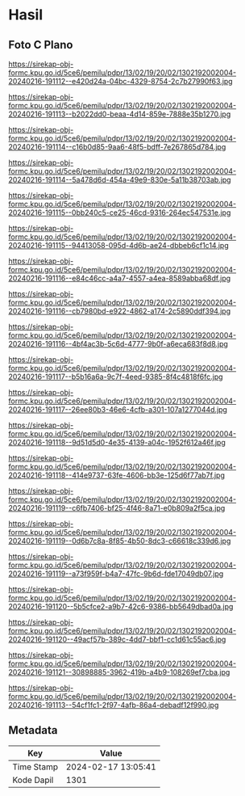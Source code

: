 # Hasil

## Foto C Plano

https://sirekap-obj-formc.kpu.go.id/5ce6/pemilu/pdpr/13/02/19/20/02/1302192002004-20240216-191112--e420d24a-04bc-4329-8754-2c7b27990f63.jpg

https://sirekap-obj-formc.kpu.go.id/5ce6/pemilu/pdpr/13/02/19/20/02/1302192002004-20240216-191113--b2022dd0-beaa-4d14-859e-7888e35b1270.jpg

https://sirekap-obj-formc.kpu.go.id/5ce6/pemilu/pdpr/13/02/19/20/02/1302192002004-20240216-191114--c16b0d85-9aa6-48f5-bdff-7e267865d784.jpg

https://sirekap-obj-formc.kpu.go.id/5ce6/pemilu/pdpr/13/02/19/20/02/1302192002004-20240216-191114--5a478d6d-454a-49e9-830e-5a11b38703ab.jpg

https://sirekap-obj-formc.kpu.go.id/5ce6/pemilu/pdpr/13/02/19/20/02/1302192002004-20240216-191115--0bb240c5-ce25-46cd-9316-264ec547531e.jpg

https://sirekap-obj-formc.kpu.go.id/5ce6/pemilu/pdpr/13/02/19/20/02/1302192002004-20240216-191115--94413058-095d-4d6b-ae24-dbbeb6cf1c14.jpg

https://sirekap-obj-formc.kpu.go.id/5ce6/pemilu/pdpr/13/02/19/20/02/1302192002004-20240216-191116--e84c46cc-a4a7-4557-a4ea-8589abba68df.jpg

https://sirekap-obj-formc.kpu.go.id/5ce6/pemilu/pdpr/13/02/19/20/02/1302192002004-20240216-191116--cb7980bd-e922-4862-a174-2c5890ddf394.jpg

https://sirekap-obj-formc.kpu.go.id/5ce6/pemilu/pdpr/13/02/19/20/02/1302192002004-20240216-191116--4bf4ac3b-5c6d-4777-9b0f-a6eca683f8d8.jpg

https://sirekap-obj-formc.kpu.go.id/5ce6/pemilu/pdpr/13/02/19/20/02/1302192002004-20240216-191117--b5b16a6a-9c7f-4eed-9385-8f4c4818f6fc.jpg

https://sirekap-obj-formc.kpu.go.id/5ce6/pemilu/pdpr/13/02/19/20/02/1302192002004-20240216-191117--26ee80b3-46e6-4cfb-a301-107a1277044d.jpg

https://sirekap-obj-formc.kpu.go.id/5ce6/pemilu/pdpr/13/02/19/20/02/1302192002004-20240216-191118--9d51d5d0-4e35-4139-a04c-1952f612a46f.jpg

https://sirekap-obj-formc.kpu.go.id/5ce6/pemilu/pdpr/13/02/19/20/02/1302192002004-20240216-191118--414e9737-63fe-4606-bb3e-125d6f77ab7f.jpg

https://sirekap-obj-formc.kpu.go.id/5ce6/pemilu/pdpr/13/02/19/20/02/1302192002004-20240216-191119--c6fb7406-bf25-4f46-8a71-e0b809a2f5ca.jpg

https://sirekap-obj-formc.kpu.go.id/5ce6/pemilu/pdpr/13/02/19/20/02/1302192002004-20240216-191119--0d6b7c8a-8f85-4b50-8dc3-c66618c339d6.jpg

https://sirekap-obj-formc.kpu.go.id/5ce6/pemilu/pdpr/13/02/19/20/02/1302192002004-20240216-191119--a73f959f-b4a7-47fc-9b6d-fde17049db07.jpg

https://sirekap-obj-formc.kpu.go.id/5ce6/pemilu/pdpr/13/02/19/20/02/1302192002004-20240216-191120--5b5cfce2-a9b7-42c6-9386-bb5649dbad0a.jpg

https://sirekap-obj-formc.kpu.go.id/5ce6/pemilu/pdpr/13/02/19/20/02/1302192002004-20240216-191120--49acf57b-389c-4dd7-bbf1-cc1d61c55ac6.jpg

https://sirekap-obj-formc.kpu.go.id/5ce6/pemilu/pdpr/13/02/19/20/02/1302192002004-20240216-191121--30898885-3962-419b-a4b9-108269ef7cba.jpg

https://sirekap-obj-formc.kpu.go.id/5ce6/pemilu/pdpr/13/02/19/20/02/1302192002004-20240216-191113--54cf1fc1-2f97-4afb-86a4-debadf12f990.jpg


## Metadata

| Key        | Value               |
| ---------- | ------------------- |
| Time Stamp | 2024-02-17 13:05:41 |
| Kode Dapil | 1301                |




